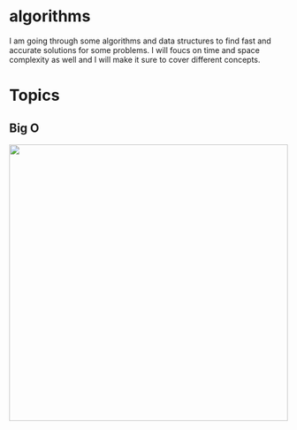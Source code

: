 # algorithms
I am going through some algorithms and data structures to find fast and accurate solutions for some problems. I will foucs on time and space complexity as well and I will 
make it sure to cover different concepts. 
# Topics
## Big O
<img src="https://he-s3.s3.amazonaws.com/media/uploads/ece920b.png" width="100%" height="500">
